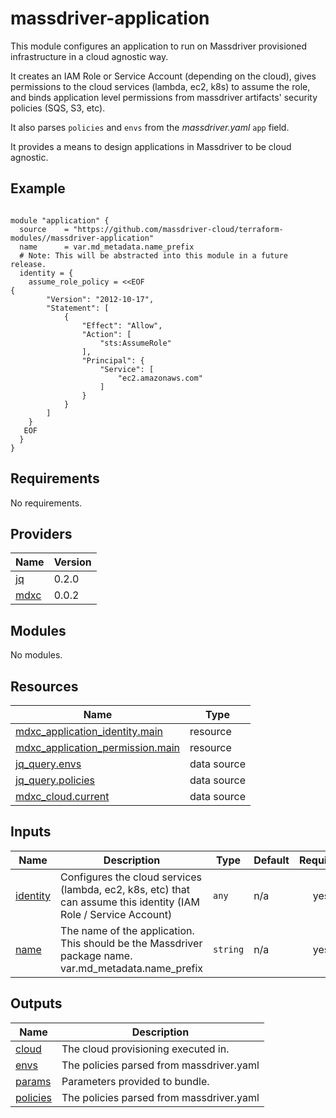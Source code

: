 # massdriver-application

This module configures an application to run on Massdriver provisioned infrastructure in a cloud agnostic way.

It creates an IAM Role or Service Account (depending on the cloud), gives permissions to the cloud services (lambda, ec2, k8s) to assume the role, and binds application level permissions from massdriver artifacts' security policies (SQS, S3, etc).

It also parses `policies` and `envs` from the _massdriver.yaml_ `app` field.

It provides a means to design applications in Massdriver to be cloud agnostic.

## Example

```hcl

module "application" {
  source    = "https://github.com/massdriver-cloud/terraform-modules//massdriver-application"
  name      = var.md_metadata.name_prefix
  # Note: This will be abstracted into this module in a future release.
  identity = {
    assume_role_policy = <<EOF
{
		"Version": "2012-10-17",
		"Statement": [
			{
				"Effect": "Allow",
				"Action": [
					"sts:AssumeRole"
				],
				"Principal": {
					"Service": [
						"ec2.amazonaws.com"
					]
				}
			}
		]
	}
   EOF
  }
}
```

<!-- BEGINNING OF PRE-COMMIT-TERRAFORM DOCS HOOK -->
## Requirements

No requirements.

## Providers

| Name | Version |
|------|---------|
| <a name="provider_jq"></a> [jq](#provider\_jq) | 0.2.0 |
| <a name="provider_mdxc"></a> [mdxc](#provider\_mdxc) | 0.0.2 |

## Modules

No modules.

## Resources

| Name | Type |
|------|------|
| [mdxc_application_identity.main](https://registry.terraform.io/providers/massdriver-cloud/mdxc/latest/docs/resources/application_identity) | resource |
| [mdxc_application_permission.main](https://registry.terraform.io/providers/massdriver-cloud/mdxc/latest/docs/resources/application_permission) | resource |
| [jq_query.envs](https://registry.terraform.io/providers/massdriver-cloud/jq/latest/docs/data-sources/query) | data source |
| [jq_query.policies](https://registry.terraform.io/providers/massdriver-cloud/jq/latest/docs/data-sources/query) | data source |
| [mdxc_cloud.current](https://registry.terraform.io/providers/massdriver-cloud/mdxc/latest/docs/data-sources/cloud) | data source |

## Inputs

| Name | Description | Type | Default | Required |
|------|-------------|------|---------|:--------:|
| <a name="input_identity"></a> [identity](#input\_identity) | Configures the cloud services (lambda, ec2, k8s, etc) that can assume this identity (IAM Role / Service Account) | `any` | n/a | yes |
| <a name="input_name"></a> [name](#input\_name) | The name of the application. This should be the Massdriver package name. var.md\_metadata.name\_prefix | `string` | n/a | yes |

## Outputs

| Name | Description |
|------|-------------|
| <a name="output_cloud"></a> [cloud](#output\_cloud) | The cloud provisioning executed in. |
| <a name="output_envs"></a> [envs](#output\_envs) | The policies parsed from massdriver.yaml |
| <a name="output_params"></a> [params](#output\_params) | Parameters provided to bundle. |
| <a name="output_policies"></a> [policies](#output\_policies) | The policies parsed from massdriver.yaml |
<!-- END OF PRE-COMMIT-TERRAFORM DOCS HOOK -->
